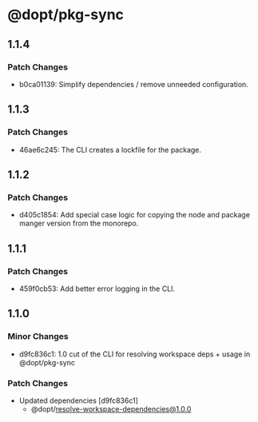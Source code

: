 # @dopt/pkg-sync

## 1.1.4

### Patch Changes

- b0ca01139: Simplify dependencies / remove unneeded configuration.

## 1.1.3

### Patch Changes

- 46ae6c245: The CLI creates a lockfile for the package.

## 1.1.2

### Patch Changes

- d405c1854: Add special case logic for copying the node and package manger version from the monorepo.

## 1.1.1

### Patch Changes

- 459f0cb53: Add better error logging in the CLI.

## 1.1.0

### Minor Changes

- d9fc836c1: 1.0 cut of the CLI for resolving workspace deps + usage in @dopt/pkg-sync

### Patch Changes

- Updated dependencies [d9fc836c1]
  - @dopt/resolve-workspace-dependencies@1.0.0
